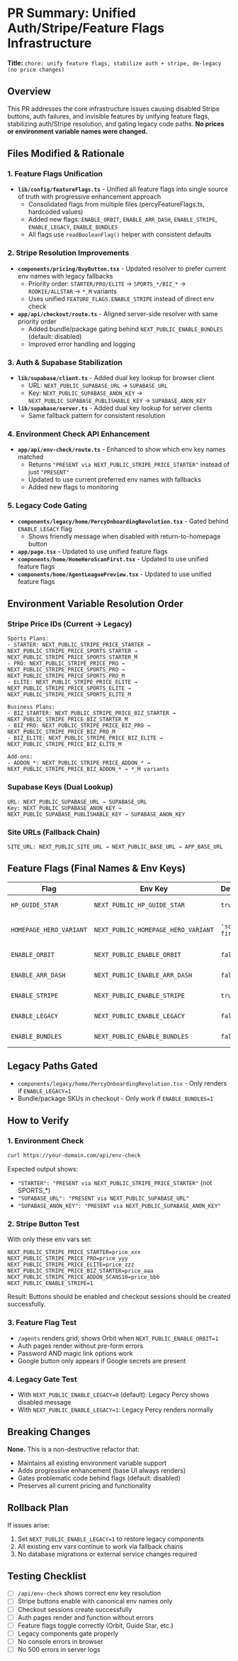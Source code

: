# PR Summary: Unified Auth/Stripe/Feature Flags Infrastructure

**Title:** `chore: unify feature flags, stabilize auth + stripe, de-legacy (no price changes)`

## Overview

This PR addresses the core infrastructure issues causing disabled Stripe buttons, auth failures, and invisible features by unifying feature flags, stabilizing auth/Stripe resolution, and gating legacy code paths. **No prices or environment variable names were changed.**

## Files Modified & Rationale

### 1. Feature Flags Unification
- **`lib/config/featureFlags.ts`** - Unified all feature flags into single source of truth with progressive enhancement approach
  - Consolidated flags from multiple files (percyFeatureFlags.ts, hardcoded values)
  - Added new flags: `ENABLE_ORBIT`, `ENABLE_ARR_DASH`, `ENABLE_STRIPE`, `ENABLE_LEGACY`, `ENABLE_BUNDLES`
  - All flags use `readBooleanFlag()` helper with consistent defaults

### 2. Stripe Resolution Improvements
- **`components/pricing/BuyButton.tsx`** - Updated resolver to prefer current env names with legacy fallbacks
  - Priority order: `STARTER/PRO/ELITE` → `SPORTS_*/BIZ_*` → `ROOKIE/ALLSTAR` → `*_M` variants
  - Uses unified `FEATURE_FLAGS.ENABLE_STRIPE` instead of direct env check
- **`app/api/checkout/route.ts`** - Aligned server-side resolver with same priority order
  - Added bundle/package gating behind `NEXT_PUBLIC_ENABLE_BUNDLES` (default: disabled)
  - Improved error handling and logging

### 3. Auth & Supabase Stabilization
- **`lib/supabase/client.ts`** - Added dual key lookup for browser client
  - URL: `NEXT_PUBLIC_SUPABASE_URL` → `SUPABASE_URL`
  - Key: `NEXT_PUBLIC_SUPABASE_ANON_KEY` → `NEXT_PUBLIC_SUPABASE_PUBLISHABLE_KEY` → `SUPABASE_ANON_KEY`
- **`lib/supabase/server.ts`** - Added dual key lookup for server clients
  - Same fallback pattern for consistent resolution

### 4. Environment Check API Enhancement
- **`app/api/env-check/route.ts`** - Enhanced to show which env key names matched
  - Returns `"PRESENT via NEXT_PUBLIC_STRIPE_PRICE_STARTER"` instead of just `"PRESENT"`
  - Updated to use current preferred env names with fallbacks
  - Added new flags to monitoring

### 5. Legacy Code Gating
- **`components/legacy/home/PercyOnboardingRevolution.tsx`** - Gated behind `ENABLE_LEGACY` flag
  - Shows friendly message when disabled with return-to-homepage button
- **`app/page.tsx`** - Updated to use unified feature flags
- **`components/home/HomeHeroScanFirst.tsx`** - Updated to use unified feature flags
- **`components/home/AgentLeaguePreview.tsx`** - Updated to use unified feature flags

## Environment Variable Resolution Order

### Stripe Price IDs (Current → Legacy)
```
Sports Plans:
- STARTER: NEXT_PUBLIC_STRIPE_PRICE_STARTER → NEXT_PUBLIC_STRIPE_PRICE_SPORTS_STARTER → NEXT_PUBLIC_STRIPE_PRICE_SPORTS_STARTER_M
- PRO: NEXT_PUBLIC_STRIPE_PRICE_PRO → NEXT_PUBLIC_STRIPE_PRICE_SPORTS_PRO → NEXT_PUBLIC_STRIPE_PRICE_SPORTS_PRO_M  
- ELITE: NEXT_PUBLIC_STRIPE_PRICE_ELITE → NEXT_PUBLIC_STRIPE_PRICE_SPORTS_ELITE → NEXT_PUBLIC_STRIPE_PRICE_SPORTS_ELITE_M

Business Plans:
- BIZ_STARTER: NEXT_PUBLIC_STRIPE_PRICE_BIZ_STARTER → NEXT_PUBLIC_STRIPE_PRICE_BIZ_STARTER_M
- BIZ_PRO: NEXT_PUBLIC_STRIPE_PRICE_BIZ_PRO → NEXT_PUBLIC_STRIPE_PRICE_BIZ_PRO_M
- BIZ_ELITE: NEXT_PUBLIC_STRIPE_PRICE_BIZ_ELITE → NEXT_PUBLIC_STRIPE_PRICE_BIZ_ELITE_M

Add-ons:
- ADDON_*: NEXT_PUBLIC_STRIPE_PRICE_ADDON_* → NEXT_PUBLIC_STRIPE_PRICE_BIZ_ADDON_* → *_M variants
```

### Supabase Keys (Dual Lookup)
```
URL: NEXT_PUBLIC_SUPABASE_URL → SUPABASE_URL
Key: NEXT_PUBLIC_SUPABASE_ANON_KEY → NEXT_PUBLIC_SUPABASE_PUBLISHABLE_KEY → SUPABASE_ANON_KEY
```

### Site URLs (Fallback Chain)
```
SITE_URL: NEXT_PUBLIC_SITE_URL → NEXT_PUBLIC_BASE_URL → APP_BASE_URL
```

## Feature Flags (Final Names & Env Keys)

| Flag | Env Key | Default | Purpose |
|------|---------|---------|---------|
| `HP_GUIDE_STAR` | `NEXT_PUBLIC_HP_GUIDE_STAR` | `true` | Homepage league preview |
| `HOMEPAGE_HERO_VARIANT` | `NEXT_PUBLIC_HOMEPAGE_HERO_VARIANT` | `'scan-first'` | Hero variant (scan-first\|split\|legacy) |
| `ENABLE_ORBIT` | `NEXT_PUBLIC_ENABLE_ORBIT` | `false` | Orbit animation on /agents |
| `ENABLE_ARR_DASH` | `NEXT_PUBLIC_ENABLE_ARR_DASH` | `false` | ARR dashboard features |
| `ENABLE_STRIPE` | `NEXT_PUBLIC_ENABLE_STRIPE` | `true` | Global Stripe toggle |
| `ENABLE_LEGACY` | `NEXT_PUBLIC_ENABLE_LEGACY` | `false` | Gate legacy code paths |
| `ENABLE_BUNDLES` | `NEXT_PUBLIC_ENABLE_BUNDLES` | `false` | Legacy bundle pricing |

## Legacy Paths Gated

- `components/legacy/home/PercyOnboardingRevolution.tsx` - Only renders if `ENABLE_LEGACY=1`
- Bundle/package SKUs in checkout - Only work if `ENABLE_BUNDLES=1`

## How to Verify

### 1. Environment Check
```bash
curl https://your-domain.com/api/env-check
```
Expected output shows:
- `"STARTER": "PRESENT via NEXT_PUBLIC_STRIPE_PRICE_STARTER"` (not SPORTS_*)
- `"SUPABASE_URL": "PRESENT via NEXT_PUBLIC_SUPABASE_URL"`
- `"SUPABASE_ANON_KEY": "PRESENT via NEXT_PUBLIC_SUPABASE_ANON_KEY"`

### 2. Stripe Button Test
With only these env vars set:
```
NEXT_PUBLIC_STRIPE_PRICE_STARTER=price_xxx
NEXT_PUBLIC_STRIPE_PRICE_PRO=price_yyy  
NEXT_PUBLIC_STRIPE_PRICE_ELITE=price_zzz
NEXT_PUBLIC_STRIPE_PRICE_BIZ_STARTER=price_aaa
NEXT_PUBLIC_STRIPE_PRICE_ADDON_SCANS10=price_bbb
NEXT_PUBLIC_ENABLE_STRIPE=1
```
Result: Buttons should be enabled and checkout sessions should be created successfully.

### 3. Feature Flag Test
- `/agents` renders grid; shows Orbit when `NEXT_PUBLIC_ENABLE_ORBIT=1`
- Auth pages render without pre-form errors
- Password AND magic link options work
- Google button only appears if Google secrets are present

### 4. Legacy Gate Test
- With `NEXT_PUBLIC_ENABLE_LEGACY=0` (default): Legacy Percy shows disabled message
- With `NEXT_PUBLIC_ENABLE_LEGACY=1`: Legacy Percy renders normally

## Breaking Changes

**None.** This is a non-destructive refactor that:
- Maintains all existing environment variable support
- Adds progressive enhancement (base UI always renders)
- Gates problematic code behind flags (default: disabled)
- Preserves all current pricing and functionality

## Rollback Plan

If issues arise:
1. Set `NEXT_PUBLIC_ENABLE_LEGACY=1` to restore legacy components
2. All existing env vars continue to work via fallback chains
3. No database migrations or external service changes required

## Testing Checklist

- [ ] `/api/env-check` shows correct env key resolution
- [ ] Stripe buttons enable with canonical env names only
- [ ] Checkout sessions create successfully
- [ ] Auth pages render and function without errors
- [ ] Feature flags toggle correctly (Orbit, Guide Star, etc.)
- [ ] Legacy components gate properly
- [ ] No console errors in browser
- [ ] No 500 errors in server logs